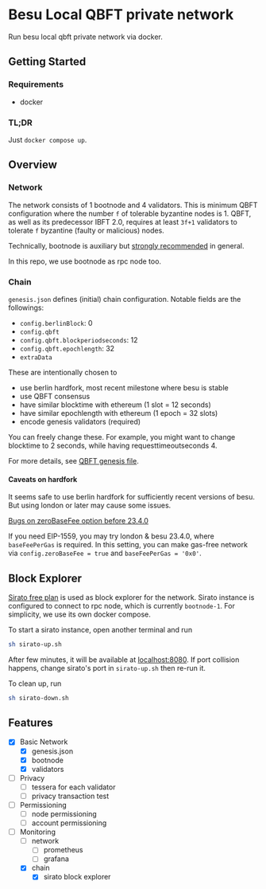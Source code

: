 # Besu Local QBFT private network

Run besu local qbft private network via docker.

## Getting Started

### Requirements

- docker

### TL;DR

Just `docker compose up`.

## Overview

### Network

The network consists of 1 bootnode and 4 validators.
This is minimum QBFT configuration where the number `f` of tolerable byzantine nodes is 1.
QBFT, as well as its predecessor IBFT 2.0, requires at least `3f+1` validators to tolerate `f` byzantine (faulty or malicious) nodes.

Technically, bootnode is auxiliary but [strongly recommended](https://github.com/ConsenSys/quorum-kubernetes#production-network-guidelines) in general.

In this repo, we use bootnode as rpc node too.

### Chain

`genesis.json` defines (initial) chain configuration. Notable fields are the followings:

- `config.berlinBlock`: 0
- `config.qbft`
- `config.qbft.blockperiodseconds`: 12
- `config.qbft.epochlength`: 32
- `extraData`

These are intentionally chosen to

- use berlin hardfork, most recent milestone where besu is stable
- use QBFT consensus
- have similar blocktime with ethereum (1 slot = 12 seconds)
- have similar epochlength with ethereum (1 epoch = 32 slots)
- encode genesis validators (required)

You can freely change these. For example, you might want to change blocktime to 2 seconds, while having requesttimeoutseconds 4.

For more details, see [QBFT genesis file](https://besu.hyperledger.org/en/stable/private-networks/how-to/configure/consensus/qbft/?h=qbft#genesis-file).

#### Caveats on hardfork

It seems safe to use berlin hardfork for sufficiently recent versions of besu. But using london or later may cause some issues.

[Bugs on zeroBaseFee option before 23.4.0](https://github.com/hyperledger/besu/blob/main/CHANGELOG.md#2340)

If you need EIP-1559, you may try london & besu 23.4.0, where `baseFeePerGas` is required.
In this setting, you can make gas-free network via `config.zeroBaseFee = true` and `baseFeePerGas = '0x0'`.

## Block Explorer

[Sirato free plan](https://github.com/web3labs/sirato-free) is used as block explorer for the network.
Sirato instance is configured to connect to rpc node, which is currently `bootnode-1`.
For simplicity, we use its own docker compose.

To start a sirato instance, open another terminal and run

```Bash
sh sirato-up.sh
```

After few minutes, it will be available at [localhost:8080](http://localhost:8080).
If port collision happens, change sirato's port in `sirato-up.sh` then re-run it.

To clean up, run

```Bash
sh sirato-down.sh
```

## Features

- [x] Basic Network
  - [x] genesis.json
  - [x] bootnode
  - [x] validators
- [ ] Privacy
  - [ ] tessera for each validator
  - [ ] privacy transaction test
- [ ] Permissioning
  - [ ] node permissioning
  - [ ] account permissioning
- [ ] Monitoring
  - [ ] network
    - [ ] prometheus
    - [ ] grafana
  - [x] chain
    - [x] sirato block explorer
